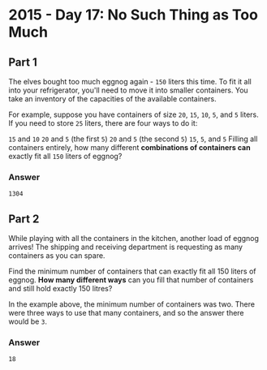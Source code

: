 # 2015 - Day 17: No Such Thing as Too Much
## Part 1
The elves bought too much eggnog again - `150` liters this time. To fit it all into your refrigerator, you'll need to move it into smaller containers. You take an inventory of the capacities of the available containers.

For example, suppose you have containers of size `20`, `15`, `10`, `5`, and `5` liters. If you need to store `25` liters, there are four ways to do it:

`15` and `10`
`20` and `5` (the first `5`)
`20` and `5` (the second `5`)
`15`, `5`, and `5`
Filling all containers entirely, how many different **combinations of containers can** exactly fit all `150` liters of eggnog?

### Answer
`1304`

## Part 2
While playing with all the containers in the kitchen, another load of eggnog arrives! The shipping and receiving department is requesting as many containers as you can spare.

Find the minimum number of containers that can exactly fit all 150 liters of eggnog. **How many different ways** can you fill that number of containers and still hold exactly 150 litres?

In the example above, the minimum number of containers was two. There were three ways to use that many containers, and so the answer there would be `3`.

### Answer
`18`